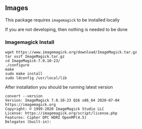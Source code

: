 ## Images

This package requires `imagemagick` to be installed locally

If you are not developing, then nothing is needed to be done

### Imagemagick Install

```
wget https://www.imagemagick.org/download/ImageMagick.tar.gz
tar xvzf ImageMagick.tar.gz
cd ImageMagick-7.0.10-23/
./configure 
make
sudo make install
sudo ldconfig /usr/local/lib
```

After installation you should be running latest version
```
convert --version
Version: ImageMagick 7.0.10-23 Q16 x86_64 2020-07-04 https://imagemagick.org
Copyright: © 1999-2020 ImageMagick Studio LLC
License: https://imagemagick.org/script/license.php
Features: Cipher DPC HDRI OpenMP(4.5) 
Delegates (built-in): 
```